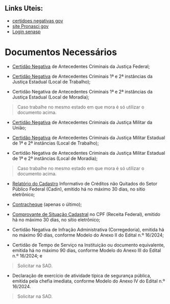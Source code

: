 ## Links Uteis:
- [certidoes negativas gov](https://www.gov.br/pf/pt-br/assuntos/armas/normativos/certidoes-criminais-negativas)
- [site Pronasci gov](https://www.gov.br/mj/pt-br/acesso-a-informacao/acoes-e-programas/pronasci/bolsa-formacao/bolsa-formacao-2024)
- [Login senasp](https://seguranca.sinesp.gov.br/sinesp-seguranca/login.jsf)
 
# Documentos Necessários
- [Certidão Negativa](https://certidoes.trf2.jus.br/certidoes/#/principal/solicitar) de Antecedentes Criminais da Justiça Federal;

- [Certidão Negativa](https://www.rj.gov.br/servico/solicitar-atestado-de-antecedentes-criminais109) de Antecedentes Criminais 1ª e 2ª instâncias da Justiça Estadual (Local de Trabalho);
- Certidão Negativa de Antecedentes Criminais 1ª e 2ª instâncias da Justiça Estadual (Local de Moradia);
> Caso trabalhe no mesmo estado em que mora é só utilizar o documento acima.  
   
- [Certidão Negativa](https://www.stm.jus.br/servicos-stm/certidao-negativa/emitir-certidao-negativa) de Antecedentes Criminais da Justiça Militar da União;
	
- [Certidão Negativa](https://www4.tjrj.jus.br/Portal-Extrajudicial/certidao/Judicial/CadastrarequerenteCapital) de Antecedentes Criminais da Justiça Militar Estadual de 1ª e 2ª instâncias (Local de Trabalho);
- Certidão Negativa de Antecedentes Criminais da Justiça Militar Estadual de 1ª e 2ª instâncias (Local de Moradia);
> Caso trabalhe no mesmo estado em que mora é só utilizar o documento acima.  
	
- [Relatório do Cadastro](https://cadin.pgfn.gov.br/) Informativo de Créditos não Quitados do Setor Público Federal (Cadin), emitido há no máximo 30 dias, no sítio eletrônico;
	
- [Contracheque](https://www.servidor.rj.gov.br/portal-web/index) (apenas o último);
	
- [Comprovante de Situação Cadastral](https://servicos.receita.fazenda.gov.br/Servicos/CPF/ConsultaSituacao/ConsultaPublica.asp) no CPF (Receita Federal), emitido há no máximo 30 dias, no sítio eletrônico;
	
- Certidão Negativa de Infração Administrativa (Corregedoria), emitida há no máximo 90 dias, conforme Modelo do Anexo II do Edital n.º 16/2024;
	
- Certidão de Tempo de Serviço na Instituição ou documento equivalente, emitida há no máximo 90 dias, conforme Modelo do Anexo III do Edital n.º 16/2024; e
> Solicitar na SAD.  
- Declaração de exercício de atividade típica de segurança pública, emitida pela chefia imediata, conforme Modelo do Anexo IV do Edital n.º 16/2024.
> Solicitar na SAD.  
